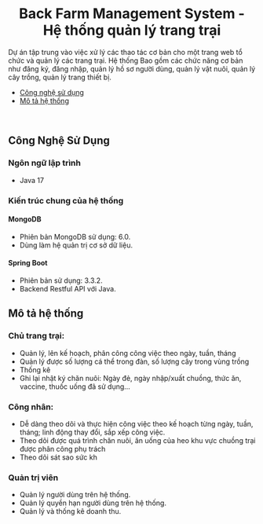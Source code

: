 <div align="center">

# Back Farm Management System - Hệ thống quản lý trang trại

<!-- ![Completion](https://img.shields.io/badge/style-100%25-00e600?label=Completion&logo=java&logoColor=red&style=for-the-badge) -->

</div>

Dự án tập trung vào việc xử lý các thao tác cơ bản cho một trang web tổ chức và quản lý các trang trại. Hệ thống Bao gồm các chức năng cơ bản như đăng ký, đăng nhập, quản lý hồ sơ người dùng, quản lý vật nuôi, quản lý cây trồng, quản lý trang thiết bị.

- [Công nghệ sử dụng](#công-nghệ-sử-dụng)
- [Mô tả hệ thống](#mô-tả-hệ-thống)

<br>

## Công Nghệ Sử Dụng
### Ngôn ngữ lập trình
- Java 17
### Kiến trúc chung của hệ thống
#### MongoDB
- Phiên bản MongoDB sử dụng: 6.0.
- Dùng làm hệ quản trị cơ sở dữ liệu.

#### Spring Boot
- Phiên bản sử dụng: 3.3.2.
- Backend Restful API với Java.

## Mô tả hệ thống
### Chủ trang trại: 
- Quản lý, lên kế hoạch, phân công công việc theo ngày, tuần, tháng
- Quản lý được số lượng cá thể trong đàn, số lượng cây trong vùng trồng
- Thống kê
- Ghi lại nhật ký chăn nuôi: Ngày đẻ, ngày nhập/xuất chuồng, thức ăn, vaccine, thuốc uống đã sử dụng…
### Công nhân: 
- Dễ dàng theo dõi và thực hiện công việc theo kế hoạch từng ngày, tuần, tháng; linh động thay đổi, sắp xếp công việc.
- Theo dõi được quá trình chăn nuôi, ăn uống của heo khu vực chuồng trại được phân công phụ trách
- Theo dõi sát sao sức kh

### Quản trị viên
- Quản lý người dùng trên hệ thống.
- Quản lý quyền hạn người dùng trên hệ thống.
- Quản lý và thống kê doanh thu.
